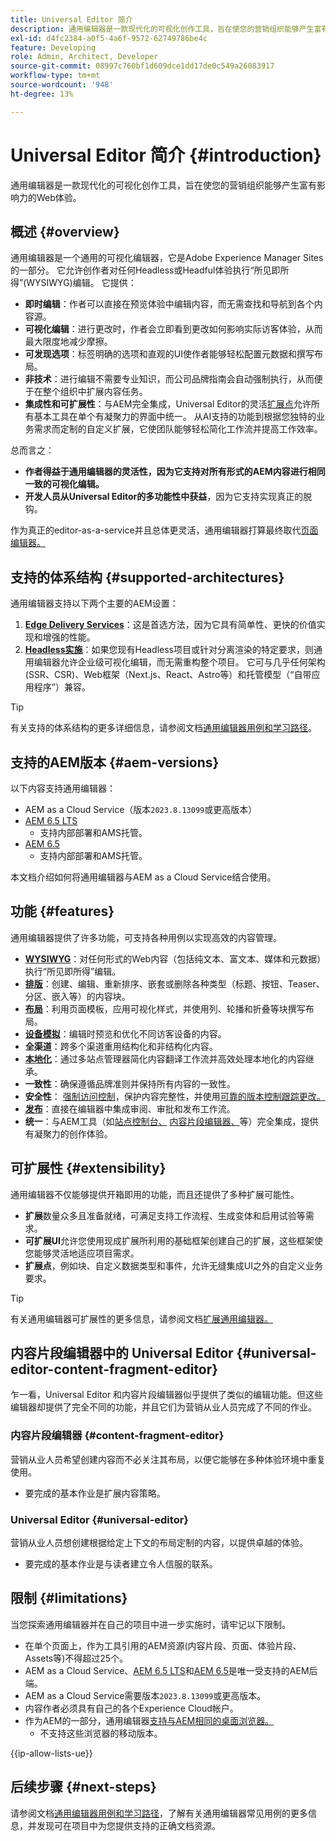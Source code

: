 ```yaml
---
title: Universal Editor 简介
description: 通用编辑器是一款现代化的可视化创作工具，旨在使您的营销组织能够产生富有影响力的Web体验。
exl-id: d4fc2384-a0f5-4a6f-9572-62749786be4c
feature: Developing
role: Admin, Architect, Developer
source-git-commit: 08997c760bf1d609dce1dd17de0c549a26083917
workflow-type: tm+mt
source-wordcount: '948'
ht-degree: 13%

---
```



# Universal Editor 简介 {#introduction}

通用编辑器是一款现代化的可视化创作工具，旨在使您的营销组织能够产生富有影响力的Web体验。

## 概述 {#overview}

通用编辑器是一个通用的可视化编辑器，它是Adobe Experience Manager Sites的一部分。 它允许创作者对任何Headless或Headful体验执行“所见即所得”(WYSIWYG)编辑。 它提供：

* **即时编辑**：作者可以直接在预览体验中编辑内容，而无需查找和导航到各个内容源。
* **可视化编辑**：进行更改时，作者会立即看到更改如何影响实际访客体验，从而最大限度地减少摩擦。
* **可发现选项**：标签明确的选项和直观的UI使作者能够轻松配置元数据和撰写布局。
* **非技术**：进行编辑不需要专业知识，而公司品牌指南会自动强制执行，从而便于在整个组织中扩展内容任务。
* **集成性和可扩展性**：与AEM完全集成，Universal Editor的灵活[扩展点](#extensibility)允许所有基本工具在单个有凝聚力的界面中统一。 从AI支持的功能到根据您独特的业务需求而定制的自定义扩展，它使团队能够轻松简化工作流并提高工作效率。

总而言之：

* **作者得益于通用编辑器的灵活性，因为它支持对所有形式的AEM内容进行相同一致的可视化编辑。**
* **开发人员从Universal Editor的多功能性中获益**，因为它支持实现真正的脱钩。

作为真正的editor-as-a-service并且总体更灵活，通用编辑器打算最终取代[页面编辑器。](/help/sites-cloud/authoring/page-editor/introduction.md)

## 支持的体系结构 {#supported-architectures}

通用编辑器支持以下两个主要的AEM设置：

1. **[Edge Delivery Services](/help/edge/overview.md)**：这是首选方法，因为它具有简单性、更快的价值实现和增强的性能。
1. **[Headless实施](/help/headless/introduction.md)**：如果您现有Headless项目或针对分离渲染的特定要求，则通用编辑器允许企业级可视化编辑，而无需重构整个项目。 它可与几乎任何架构(SSR、CSR)、Web框架（Next.js、React、Astro等）和托管模型（“自带应用程序”）兼容。

>[!TIP]
>
>有关支持的体系结构的更多详细信息，请参阅文档[通用编辑器用例和学习路径](/help/implementing/universal-editor/use-cases.md)。

## 支持的AEM版本 {#aem-versions}

以下内容支持通用编辑器：

* AEM as a Cloud Service（版本`2023.8.13099`或更高版本）
* [AEM 6.5 LTS](https://experienceleague.adobe.com/en/docs/experience-manager-65-lts/content/implementing/developing/headless/universal-editor/introduction)
   * 支持内部部署和AMS托管。
* [AEM 6.5](https://experienceleague.adobe.com/zh-hans/docs/experience-manager-65/content/implementing/developing/headless/universal-editor/introduction)
   * 支持内部部署和AMS托管。

本文档介绍如何将通用编辑器与AEM as a Cloud Service结合使用。

## 功能 {#features}

通用编辑器提供了许多功能，可支持各种用例以实现高效的内容管理。

* **[WYSIWYG](/help/sites-cloud/authoring/universal-editor/authoring.md)**：对任何形式的Web内容（包括纯文本、富文本、媒体和元数据）执行“所见即所得”编辑。
* **[排版](/help/sites-cloud/authoring/universal-editor/authoring.md#editing-content)**：创建、编辑、重新排序、嵌套或删除各种类型（标题、按钮、Teaser、分区、嵌入等）的内容块。
* **[布局](/help/sites-cloud/authoring/universal-editor/templates.md)**：利用页面模板，应用可视化样式，并使用列、轮播和折叠等块撰写布局。
* **[设备模拟](/help/sites-cloud/authoring/universal-editor/navigation.md#emulator)**：编辑时预览和优化不同访客设备的内容。
* **全渠道**：跨多个渠道重用结构化和非结构化内容。
* **[本地化](/help/sites-cloud/authoring/universal-editor/inheritance.md)**：通过多站点管理器简化内容翻译工作流并高效处理本地化的内容继承。
* **一致性**：确保遵循品牌准则并保持所有内容的一致性。
* **安全性**： [强制访问控制](/help/implementing/universal-editor/authentication.md)，保护内容完整性，并使用[可靠的版本控制跟踪更改。](/help/sites-cloud/authoring/sites-console/page-versions.md)
* **[发布](/help/sites-cloud/authoring/universal-editor/publishing.md)**：直接在编辑器中集成审阅、审批和发布工作流。
* **统一**：与AEM工具（如[站点控制台、](/help/sites-cloud/authoring/sites-console/introduction.md) [内容片段编辑器、](/help/sites-cloud/administering/content-fragments/overview.md)等）完全集成，提供有凝聚力的创作体验。

## 可扩展性 {#extensibility}

通用编辑器不仅能够提供开箱即用的功能，而且还提供了多种扩展可能性。

* **扩展**&#x200B;数量众多且准备就绪，可满足支持工作流程、生成变体和启用试验等需求。
* **可扩展UI**&#x200B;允许您使用现成扩展所利用的基础框架创建自己的扩展，这些框架使您能够灵活地适应项目需求。
* **扩展点**，例如块、自定义数据类型和事件，允许无缝集成UI之外的自定义业务要求。

>[!TIP]
>
>有关通用编辑器可扩展性的更多信息，请参阅文档[扩展通用编辑器。](/help/implementing/universal-editor/extending.md)

## 内容片段编辑器中的 Universal Editor {#universal-editor-content-fragment-editor}

乍一看，Universal Editor 和内容片段编辑器似乎提供了类似的编辑功能。但这些编辑器却提供了完全不同的功能，并且它们为营销从业人员完成了不同的作业。

### 内容片段编辑器 {#content-fragment-editor}

营销从业人员希望创建内容而不必关注其布局，以便它能够在多种体验环境中重复使用。

* 要完成的基本作业是扩展内容策略。

### Universal Editor {#universal-editor}

营销从业人员想创建根据给定上下文的布局定制的内容，以提供卓越的体验。

* 要完成的基本作业是与读者建立令人信服的联系。

## 限制 {#limitations}

当您探索通用编辑器并在自己的项目中进一步实施时，请牢记以下限制。

* 在单个页面上，作为工具引用的AEM资源(内容片段、页面、体验片段、Assets等)不得超过25个。
* AEM as a Cloud Service、[AEM 6.5 LTS](https://experienceleague.adobe.com/en/docs/experience-manager-65-lts/content/implementing/developing/headless/universal-editor/introduction)和[AEM 6.5](https://experienceleague.adobe.com/zh-hans/docs/experience-manager-65/content/implementing/developing/headless/universal-editor/introduction)是唯一受支持的AEM后端。
* AEM as a Cloud Service需要版本`2023.8.13099`或更高版本。
* 内容作者必须具有自己的各个Experience Cloud帐户。
* 作为AEM的一部分，通用编辑器[支持与AEM相同的桌面浏览器。](/help/overview/supported-platforms.md)
   * 不支持这些浏览器的移动版本。

{{ip-allow-lists-ue}}

## 后续步骤 {#next-steps}

请参阅文档[通用编辑器用例和学习路径](/help/implementing/universal-editor/use-cases.md)，了解有关通用编辑器常见用例的更多信息，并发现可在项目中为您提供支持的正确文档资源。
